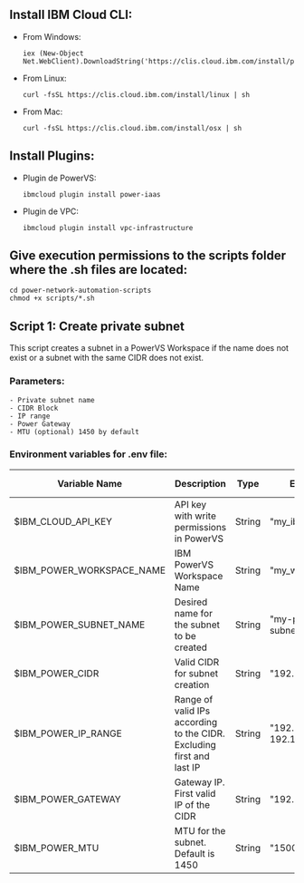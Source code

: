 ## Install IBM Cloud CLI:
- From Windows: 
    ```
    iex (New-Object Net.WebClient).DownloadString('https://clis.cloud.ibm.com/install/powershell')
    ```
- From Linux: 
    ```
    curl -fsSL https://clis.cloud.ibm.com/install/linux | sh
    ```
- From Mac:
    ```
    curl -fsSL https://clis.cloud.ibm.com/install/osx | sh
    ```
## Install Plugins:
- Plugin de PowerVS:
    ```
    ibmcloud plugin install power-iaas
    ```

- Plugin de VPC:
    ```
    ibmcloud plugin install vpc-infrastructure
    ```

## Give execution permissions to the scripts folder where the .sh files are located:
```
cd power-network-automation-scripts
chmod +x scripts/*.sh
```

## Script 1: Create private subnet
 This script creates a subnet in a PowerVS Workspace if the name does not exist or a subnet with the same CIDR does not exist.

### Parameters:
    - Private subnet name
    - CIDR Block
    - IP range
    - Power Gateway
    - MTU (optional) 1450 by default 

### Environment variables for .env file:

| Variable Name             | Description                                                    | Type   | Example                     | Use Case |
|---------------------------|----------------------------------------------------------------|--------|-----------------------------|----------|
| $IBM_CLOUD_API_KEY        | API key with write permissions in PowerVS                      | String | "my_ibm_api_key"            | Required |
| $IBM_POWER_WORKSPACE_NAME | IBM PowerVS Workspace Name                                      | String | "my_workspace"              | Required |
| $IBM_POWER_SUBNET_NAME    | Desired name for the subnet to be created                      | String | "my-private-subnet"         | Required |
| $IBM_POWER_CIDR           | Valid CIDR for subnet creation                                  | String | "192.168.5.0/24"            | Required |
| $IBM_POWER_IP_RANGE       | Range of valid IPs according to the CIDR. Excluding first and last IP | String | "192.168.5.2-192.168.5.254" | Required |
| $IBM_POWER_GATEWAY        | Gateway IP. First valid IP of the CIDR                         | String | "192.168.5.1"               | Required |
| $IBM_POWER_MTU            | MTU for the subnet. Default is 1450                             | String | "1500"                      | Optional |



